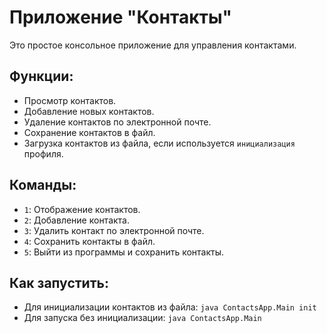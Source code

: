 # Приложение "Контакты"

Это простое консольное приложение для управления контактами.

## Функции:
- Просмотр контактов.
- Добавление новых контактов.
- Удаление контактов по электронной почте.
- Сохранение контактов в файл.
- Загрузка контактов из файла, если используется `инициализация` профиля.

## Команды:
- `1`: Отображение контактов.
- `2`: Добавление контакта.
- `3`: Удалить контакт по электронной почте.
- `4`: Сохранить контакты в файл.
- `5`: Выйти из программы и сохранить контакты.

## Как запустить:
- Для инициализации контактов из файла: `java ContactsApp.Main init`
- Для запуска без инициализации: `java ContactsApp.Main`